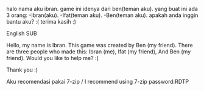 halo nama aku ibran.
game ini idenya dari ben(teman aku).
yang buat ini ada 3 orang: -Ibran(aku).
                          -Ifat(teman aku).
                          -Ben(teman aku).
apakah anda inggin bantu aku? :(
terima kasih :)

English SUB

Hello, my name is Ibran.
This game was created by Ben (my friend).
There are three people who made this: Ibran (me), Ifat (my friend), And Ben (my friend).
Would you like to help me? :(

Thank you :)

Aku recomendasi pakai 7-zip / I recommend using 7-zip
password:RDTP


